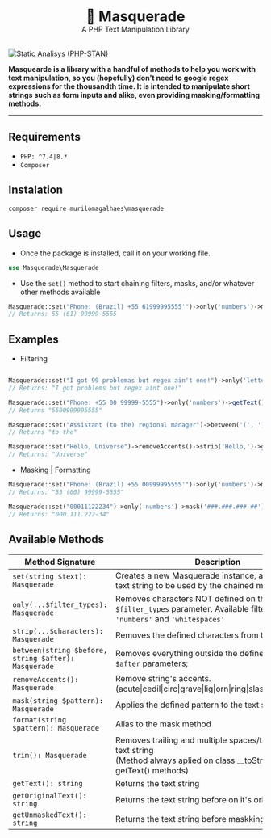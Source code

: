 <div align="center">
<h1 style="margin-bottom: 0px">🦝 Masquerade</h1> 
<span>A PHP Text Manipulation Library</span>
</div>

<br>

[![Static Analisys (PHP-STAN)](https://github.com/murilomagalhaes/masquerade/actions/workflows/static_analysis.yml/badge.svg)](https://github.com/murilomagalhaes/masquerade/actions/workflows/static_analysis.yml)

**Masquearde is a library with a handful of methods to help you work with text manipulation, so you (hopefully) don't need to google regex expressions for the thousandth time. It is intended to manipulate short strings such as form inputs and alike, even providing masking/formatting methods.**

<hr>

## Requirements
- `PHP: ^7.4|8.*`
- `Composer`

  
## Instalation
 `composer require murilomagalhaes\masquerade`

## Usage
- Once the package is installed, call it on your working file. 
``` php
use Masquerade\Masquerade
```
- Use the `set()` method to start chaining filters, masks, and/or whatever other methods available
``` php
Masquerade::set("Phone: (Brazil) +55 61999995555'")->only('numbers')->mask('## (##) #####-####')->getText();
// Returns: 55 (61) 99999-5555
```

## Examples

- Filtering
``` php

Masquerade::set("I got 99 problemas but regex ain't one!")->only('letters', 'whitespaces')->getText();
// Returns: "I got problems but regex aint one!"

Masquerade::set("Phone: +55 00 99999-5555")->only('numbers')->getText();
// Returns "5500999995555"

Masquerade::set("Assistant (to the) regional manager")->between('(', ')')->getText();
// Returns "to the"

Masquerade::set("Hello, Universe")->removeAccents()->strip('Hello,')->getText(),
// Returns: "Universe"
```

- Masking | Formatting 
``` php
Masquerade::set("Phone: (Brazil) +55 00999995555'")->only('numbers')->mask('## (##) #####-####')->getText();
// Returns: "55 (00) 99999-5555"

Masquerade::set("00011122234")->only('numbers')->mask('###.###.###-##')->getText();
// Returns: "000.111.222-34"
```

## Available Methods

| Method Signature | Description | 
|---|---|
| `set(string $text): Masquerade` | Creates a new Masquerade instance, and defines the text string to be used by the chained methods. |
| `only(...$filter_types): Masquerade` | Removes characters NOT defined on the `$filter_types` parameter. Available filters: `'letters'`, `'numbers'` and `'whitespaces'` |
| `strip(...$characters): Masquerade` | Removes the defined characters from the text string |
| `between(string $before, string $after): Masquerade`  | Removes everything outside the defined `$before` and `$after` parameters;  |
| `removeAccents(): Masquerade`| Remove string's accents. <br>(acute\|cedil\|circ\|grave\|lig\|orn\|ring\|slash\|th\|tilde\|uml\|)
| `mask(string $pattern): Masquerade`| Applies the defined pattern to the text string |
| `format(string $pattern): Masquerade` | Alias to the mask method |
| `trim(): Masquerade` | Removes trailing and multiple spaces/tabs from the text string <br>(Method always aplied on class __toString() and getText() methods)|
| `getText(): string` | Returns the text string |
| `getOriginalText(): string` | Returns the text string before on it's original state |
| `getUnmaskedText(): string` | Returns the text string before maskking |
